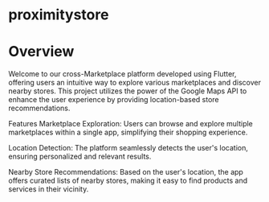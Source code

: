 # proximitystore
# Overview
Welcome to our cross-Marketplace platform developed using Flutter, offering users an intuitive way to explore various marketplaces and discover nearby stores. This project utilizes the power of the Google Maps API to enhance the user experience by providing location-based store recommendations.

Features
Marketplace Exploration: Users can browse and explore multiple marketplaces within a single app, simplifying their shopping experience.

Location Detection: The platform seamlessly detects the user's location, ensuring personalized and relevant results.

Nearby Store Recommendations: Based on the user's location, the app offers curated lists of nearby stores, making it easy to find products and services in their vicinity.

